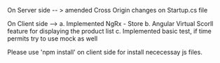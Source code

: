 On Server side -- > amended Cross Origin changes on Startup.cs file

On Client side -->  a. Implemented NgRx - Store
                    b. Angular Virtual Scorll feature for displaying the product list
                    c. Implemented basic test, if time permits try to use mock as well
                    
 Please use 'npm install' on client side for install nececessay  js files.
